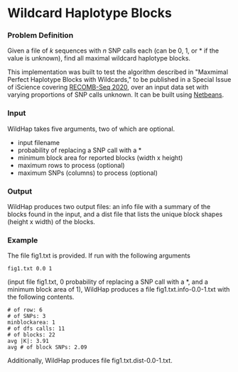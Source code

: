 # Wildcard Haplotype Blocks

### Problem Definition

Given a file of _k_ sequences with _n_ SNP calls each
(can be 0, 1, or * if the value is unknown), find all
maximal wildcard haplotype blocks.

This implementation was built to test the algorithm described in "Maxmimal
Perfect Haplotype Blocks with Wildcards," to be published in a Special Issue of
iScience covering [RECOMB-Seq
2020](https://www.recomb2020.org/recomb-seq-satellites),
over an input data set with varying
proportions of SNP calls unknown. It can be built using
[Netbeans](https://netbeans.org/).

### Input

WildHap takes five arguments, two of which are optional.
* input filename
* probability of replacing a SNP call with a *
* minimum block area for reported blocks (width x height)
* maximum rows to process (optional)
* maximum SNPs (columns) to process (optional)

### Output

WildHap produces two output files: an info file with a summary of the blocks
found in the input, and a dist file that lists the unique block shapes (height
x width) of the blocks.

### Example

The file fig1.txt is provided. If run with the following arguments

```
fig1.txt 0.0 1
```

(input file fig1.txt, 0 probability of replacing a SNP call with a *,
and a minimum block area of 1), WildHap produces a file fig1.txt.info-0.0-1.txt
with the following contents.

```
# of row: 6
# of SNPs: 3
minblockarea: 1
# of dfs calls: 11
# of blocks: 22
avg |K|: 3.91
avg # of block SNPs: 2.09
```

Additionally, WildHap produces file fig1.txt.dist-0.0-1.txt.
